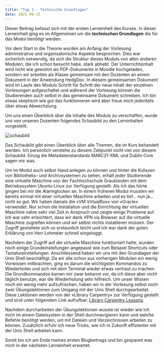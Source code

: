 ```yaml
---
title: "Tag 1 - Technische Grundlagen"
date: 2021-09-15
---
```


Dieser Beitrag befasst sich mit der ersten Lerneinheit des Kurses. In dieser Lerneinheit ging es im Allgemeinen um die **technischen Grundlagen** die für das Modul benötigt werden. 

Vor dem Start in die Theorie wurden am Anfang der Vorlesung administrative und organisatorische Aspekte besprochen. Dies war sicherlich notwendig, da sich die Struktur dieses Moduls von allen anderen Modulen, die ich schon besucht habe, stark abhebt. Der Unterrichtsinhalt wird nicht wie gewohnt als PDF-Dokumente in Moodle hochgeladen, sondern wir arbeiten als Klasse gemeinsam mit den Dozenten an einem Dokument in der Anwendung HedgDoc. In diesem gemeinsamen Dokument wird im Laufe des Moduls Schritt für Schritt der neue Inhalt der einzelnen Vorlesungen aufgeschaltet und während der Vorlesung können die Studierenden auch selbst in das gemeinsame Dokument schreiben. Ich bin etwas skeptisch wie gut das funktionieren wird aber freue mich jedenfalls über etwas Abwechslung.

Um uns einen Überblick über die Inhalte des Moduls zu verschaffen, wurde uns von unseren Dozenten folgendes Schaubild zu den Lerninhalten vorgestellt.

![schaubild](https://user-images.githubusercontent.com/79304830/148081631-4fd209b8-588c-42bf-90f0-9aa83dc1cef9.png)
 
Das Schaubild gibt einen Überblick über alle Themen, die im Kurs behandelt werden. Ich persönlich verstehe zu diesem Zeitpunkt nicht viel von diesem Schaubild. Einzig die Metadatenstandards MARC21-XML und Dublin Core sagen mir was. 

Um im Modul auch selbst Hand anlegen zu können und hinter die Kulissen von Bibliotheks- und Archivsystemen zu sehen, erhält jeder Studierende eine virtuelle Maschine von der Fachhochschule Graubünden mit dem Betriebssystem Ubuntu Linux zur Verfügung gestellt. Als ich das hörte gingen bei mir die Alarmglocken an. In einem früheren Modul mussten wir bereits einmal mit einer virtuellen Maschine arbeiten und es lief… nun ja… nicht so gut. Wir haben damals die «VM VirtualBox» von «Oracle» verwendet. Nur schon die Installation und die Einrichtung der virtuellen Maschine nahm sehr viel Zeit in Anspruch und zeigte einige Probleme auf. Ich war sehr erleichtert, dass wir dank VPN via Browser auf die virtuelle Maschine zugreifen können und wir selbst nichts installieren müssen. Der Zugriff gestaltete sich so erstaunlich leicht und ich war dank der guten Erklärung von Herr Lohmeier schnell eingeloggt. 

Nachdem der Zugriff auf die virtuelle Maschine funktioniert hatte, wurden noch einige Grundeinstellungen angepasst wie zum Beispiel Shortcuts oder Tastatureinstellungen. Anschliessend haben wir uns mit den Grundlagen der Unix Shell beschäftigt. Da wir alle schon aus vorherigen Modulen ein wenig Vorwissen mitbrachten, ging es darum die wichtigsten Kommandos zu Wiederholen und sich mit dem Terminal wieder etwas vertraut zu machen. Die Grundkommandos kamen mir zwar bekannt vor, da ich diese aber nicht täglich benutze, war die Wiederholung sehr hilfreich. Um unser Wissen noch ein wenig mehr aufzufrischen, haben wir in der Vorlesung selbst noch zwei Übungslektionen zum Umgang mit der Unix Shell durchgearbeitet. Diese Lektionen werden von der «Library Carpentry» zur Verfügung gestellt und sind unter folgendem Link aufrufbar: [Library Carpentry Lessons](https://librarycarpentry.org/lc-shell/).

Nachdem durcharbeiten der Übungslektionen wusste ist wieder wie ich mich im einem Dateisystem in der Shell durchnavigieren kann und welche Befehle benötigt werden, um mit Dateien und Verzeichnissen arbeiten zu können. Zusätzlich erfuhr ich neue Tricks, wie ich in Zukunft effizienter mit der Unix Shell arbeiten kann. 

Somit bin ich am Ende meines ersten Blogbeitrags und bin gespannt was mich in der nächsten Lerneinheit erwartet.




